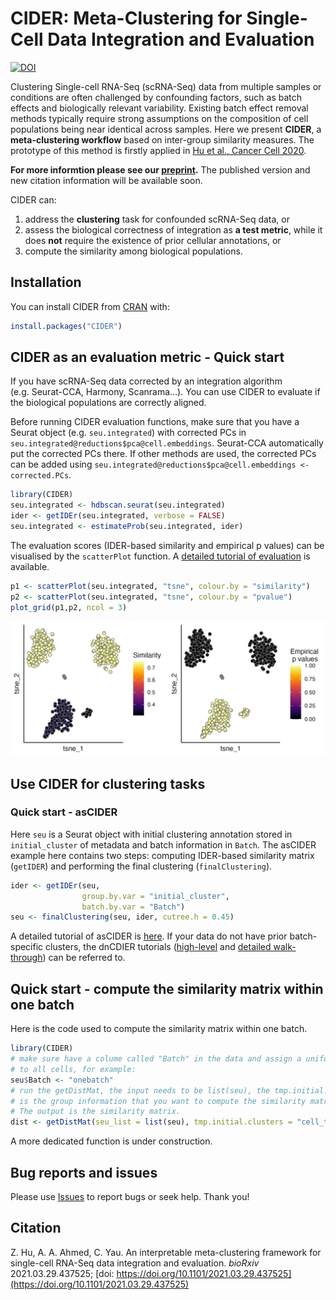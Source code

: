 
<!-- README.md is generated from README.Rmd. Please edit that file -->

# CIDER: Meta-Clustering for Single-Cell Data Integration and Evaluation

<!-- badges: start -->
<!-- badges: end -->

[![DOI](https://zenodo.org/badge/296897483.svg)](https://zenodo.org/badge/latestdoi/296897483)

Clustering Single-cell RNA-Seq (scRNA-Seq) data from multiple samples or
conditions are often challenged by confounding factors, such as batch
effects and biologically relevant variability. Existing batch effect
removal methods typically require strong assumptions on the composition
of cell populations being near identical across samples. Here we present
**CIDER**, a **meta-clustering workflow** based on inter-group
similarity measures. The prototype of this method is firstly applied in
[Hu et al., Cancer Cell
2020](https://www.sciencedirect.com/science/article/pii/S1535610820300428).

**For more informtion please see our
[preprint](https://doi.org/10.1101/2021.03.29.437525).** The published
version and new citation information will be available soon.

CIDER can:

1.  address the **clustering** task for confounded scRNA-Seq data, or
2.  assess the biological correctness of integration as **a test
    metric**, while it does **not** require the existence of prior
    cellular annotations, or
3.  compute the similarity among biological populations.

## Installation

You can install CIDER from
[CRAN](https://CRAN.R-project.org/package=CIDER) with:

``` r
install.packages("CIDER")
```

## CIDER as an evaluation metric - Quick start

If you have scRNA-Seq data corrected by an integration algorithm
(e.g. Seurat-CCA, Harmony, Scanrama…). You can use CIDER to evaluate if
the biological populations are correctly aligned.

Before running CIDER evaluation functions, make sure that you have a
Seurat object (e.g. `seu.integrated`) with corrected PCs in
`seu.integrated@reductions$pca@cell.embeddings`. Seurat-CCA
automatically put the corrected PCs there. If other methods are used,
the corrected PCs can be added using
`seu.integrated@reductions$pca@cell.embeddings <- corrected.PCs`.

``` r
library(CIDER)
seu.integrated <- hdbscan.seurat(seu.integrated)
ider <- getIDEr(seu.integrated, verbose = FALSE)
seu.integrated <- estimateProb(seu.integrated, ider)
```

The evaluation scores (IDER-based similarity and empirical p values) can
be visualised by the `scatterPlot` function. A [detailed tutorial of
evaluation](https://zhiyhu.github.io/CIDER/articles/evaluation.html) is
available.

``` r
p1 <- scatterPlot(seu.integrated, "tsne", colour.by = "similarity")
p2 <- scatterPlot(seu.integrated, "tsne", colour.by = "pvalue") 
plot_grid(p1,p2, ncol = 3)
```

![](man/figures/evaluation_scatterplot.png)

## Use CIDER for clustering tasks

<!--- ![](man/figures/clustering_diagram.png)--->

### Quick start - asCIDER

Here `seu` is a Seurat object with initial clustering annotation stored
in `initial_cluster` of metadata and batch information in `Batch`. The
asCIDER example here contains two steps: computing IDER-based similarity
matrix (`getIDER`) and performing the final clustering
(`finalClustering`).

``` r
ider <- getIDEr(seu, 
                group.by.var = "initial_cluster",
                batch.by.var = "Batch")
seu <- finalClustering(seu, ider, cutree.h = 0.45)
```

A detailed tutorial of asCIDER is
[here](https://zhiyhu.github.io/CIDER/articles/asCIDER.html). If your
data do not have prior batch-specific clusters, the dnCDIER tutorials
([high-level](https://zhiyhu.github.io/CIDER/articles/dnCIDER_highlevel.html)
and [detailed
walk-through](https://zhiyhu.github.io/CIDER/articles/dnCIDER.html)) can
be referred to.

## Quick start - compute the similarity matrix within one batch

Here is the code used to compute the similarity matrix within one batch.

``` r
library(CIDER)
# make sure have a colume called "Batch" in the data and assign a uniform value
# to all cells, for example:
seu$Batch <- "onebatch" 
# run the getDistMat, the input needs to be list(seu), the tmp.initial.clusters 
# is the group information that you want to compute the similarity matrix with.
# The output is the similarity matrix.
dist <- getDistMat(seu_list = list(seu), tmp.initial.clusters = "cell_type")
```

A more dedicated function is under construction.

<!--- You'll still need to render `README.Rmd` regularly, to keep `README.md` up-to-date. `devtools::build_readme()` is handy for this. You could also use GitHub Actions to re-render `README.Rmd` every time you push. An example workflow can be found here: <https://github.com/r-lib/actions/tree/master/examples>.--->

## Bug reports and issues

Please use [Issues](https://github.com/zhiyhu/CIDER/issues) to report
bugs or seek help. Thank you!

## Citation

Z. Hu, A. A. Ahmed, C. Yau. An interpretable meta-clustering framework
for single-cell RNA-Seq data integration and evaluation. *bioRxiv*
2021.03.29.437525; [doi:
https://doi.org/10.1101/2021.03.29.437525](https://doi.org/10.1101/2021.03.29.437525)
